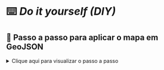 # ⌨️ _Do it yourself (DIY)_

## 🐢 Passo a passo para aplicar o mapa em GeoJSON

<details>

<summary>Clique aqui para visualizar o passo a passo</summary>

1. Faça o login no SAS® Viya no seu ambiente.
2. Vá até a ferramenta SAS® Studio - Develop SAS Code.
3. Abra um novo SAS Program.

	![Passo 3](/images/GJ_01.png)

4. Copie o código com os parâmetros já definidos e cole no programa.

	![Passo 4](/images/GJ_02.png)

5. Defina o nome da tabela e o local onde será disponibilizada no final do arquivo. No meu caso eu chamarei a tabela de ```MAPA``` na CASLIB ```Public```.

	![Passo 5](/images/GJ_03.png)

6. Salve o seu código.

	![Passo 6](/images/GJ_04.png)

7. Execute todo o seu código clicando em ```run```.

	![Passo 7](/images/GJ_05.png)

8. Depois do código executado sem erros, vá agora até a ferramenta SAS® Visual Analytics - Explorar e visualizar.
9. Para efeito de teste, usaremos a própria tabela que criamos, mas você pode usar na tabela de negócios. Certifique-se que a sua tabela contenha o código do município de acordo com o IBGE. e com a mesma tipagem de dados (VARCHAR).
10. Duplique a coluna ```id``` e altere a classificação para Geografia.

	![Passo 10.1](/images/GJ_06.png)

	![Passo 10.2](/images/GJ_07.png)

11. Na nova tela, coloque os mesmos parâmetros na _print_ abaixo.

	![Passo 11.1](/images/GJ_08.png)

	![Passo 11.2](/images/GJ_09.png)

	![Passo 11.3](/images/GJ_10.png)

	![Passo 11.4](/images/GJ_11.png)

12. Ao terminar todos os parâmetros, vá em *Objetos* e arraste a *Região geográfica* para a tela gráfica.

	![Passo 12](/images/GJ_12.png)

13. Em *Atribuir dados*, selecione em *Geografia* o mapa que você criou nos passos anteriores.

	![Passo 13.1](/images/GJ_13.png)

	![Passo 13.2](/images/GJ_14.png)

14. Se você executou todos os passos corretamente, você deve visualizar o mapa com as regiões plotadas.

	![Passo 14](/images/GJ_15.png)

</details>